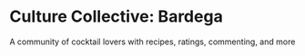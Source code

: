 # Culture Collective: Bardega

A community of cocktail lovers with recipes, ratings, commenting, and more